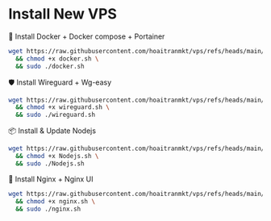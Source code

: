 # Install New VPS
🚀 Install Docker + Docker compose + Portainer

```bash
wget https://raw.githubusercontent.com/hoaitranmkt/vps/refs/heads/main/docker.sh -O docker.sh \
  && chmod +x docker.sh \
  && sudo ./docker.sh
```

🛡️ Install Wireguard + Wg-easy

```bash
wget https://raw.githubusercontent.com/hoaitranmkt/vps/refs/heads/main/wireguard.sh -O wireguard.sh \
  && chmod +x wireguard.sh \
  && sudo ./wireguard.sh
```

📦 Install & Update Nodejs

```bash
wget https://raw.githubusercontent.com/hoaitranmkt/vps/refs/heads/main/Nodejs.sh -O Nodejs.sh \
  && chmod +x Nodejs.sh \
  && sudo ./Nodejs.sh
```

🔷 Install Nginx + Nginx UI

```bash
wget https://raw.githubusercontent.com/hoaitranmkt/vps/refs/heads/main/nginx.sh -O nginx.sh \
  && chmod +x nginx.sh \
  && sudo ./nginx.sh
```
